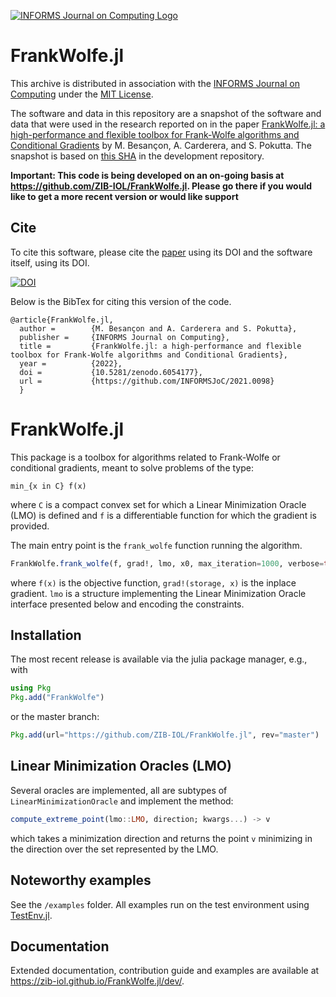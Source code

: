 [![INFORMS Journal on Computing Logo](https://INFORMSJoC.github.io/logos/INFORMS_Journal_on_Computing_Header.jpg)](https://pubsonline.informs.org/journal/ijoc)

# FrankWolfe.jl

This archive is distributed in association with the [INFORMS Journal on
Computing](https://pubsonline.informs.org/journal/ijoc) under the [MIT License](LICENSE).

The software and data in this repository are a snapshot of the software and data
that were used in the research reported on in the paper 
[FrankWolfe.jl: a high-performance and flexible toolbox for Frank-Wolfe algorithms and Conditional Gradients](https://doi.org/10.1287/ijoc.2022.1191) by 
M. Besançon, A. Carderera, and S. Pokutta. The snapshot is based on 
[this SHA](https://github.com/ZIB-IOL/FrankWolfe.jl/commit/f8fbdf9e2074eb72c51aedb9018280bcd930f5f6) 
in the development repository. 

**Important: This code is being developed on an on-going basis at 
https://github.com/ZIB-IOL/FrankWolfe.jl. Please go there if you would like to
get a more recent version or would like support**

## Cite

To cite this software, please cite the [paper](https://doi.org/10.1287/ijoc.2019.0934) using its DOI and the software itself, using its DOI.

[![DOI](https://zenodo.org/badge/457473931.svg)](https://zenodo.org/badge/latestdoi/457473931)

Below is the BibTex for citing this version of the code.

```
@article{FrankWolfe.jl,
  author =        {M. Besançon and A. Carderera and S. Pokutta},
  publisher =     {INFORMS Journal on Computing},
  title =         {FrankWolfe.jl: a high-performance and flexible toolbox for Frank-Wolfe algorithms and Conditional Gradients},
  year =          {2022},
  doi =           {10.5281/zenodo.6054177},
  url =           {https://github.com/INFORMSJoC/2021.0098}
  }  
```

# FrankWolfe.jl

This package is a toolbox for algorithms related to Frank-Wolfe or conditional gradients,
meant to solve problems of the type:

```
min_{x in C} f(x)
```
where `C` is a compact convex set for which a Linear Minimization Oracle (LMO) is defined
and `f` is a differentiable function for which the gradient is provided.

The main entry point is the `frank_wolfe` function running the algorithm.

```julia
FrankWolfe.frank_wolfe(f, grad!, lmo, x0, max_iteration=1000, verbose=true)
```

where `f(x)` is the objective function, `grad!(storage, x)` is the inplace gradient.
`lmo` is a structure implementing the Linear Minimization Oracle interface presented below
and encoding the constraints.

## Installation

The most recent release is available via the julia package manager, e.g., with

```julia
using Pkg
Pkg.add("FrankWolfe")
```

or the master branch:

```julia
Pkg.add(url="https://github.com/ZIB-IOL/FrankWolfe.jl", rev="master")
```

## Linear Minimization Oracles (LMO)

Several oracles are implemented, all are subtypes of `LinearMinimizationOracle`
and implement the method:

```julia
compute_extreme_point(lmo::LMO, direction; kwargs...) -> v
```

which takes a minimization direction and returns the point `v` minimizing in the direction
over the set represented by the LMO.

## Noteworthy examples

See the `/examples` folder. All examples run on the test environment using [TestEnv.jl](https://github.com/JuliaTesting/TestEnv.jl).

## Documentation

Extended documentation, contribution guide and examples are available at https://zib-iol.github.io/FrankWolfe.jl/dev/.
